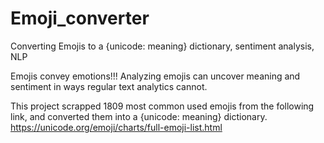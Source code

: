 # Emoji_converter
Converting Emojis to a {unicode: meaning} dictionary, sentiment analysis, NLP

Emojis convey emotions!!! Analyzing emojis can uncover meaning and sentiment in ways regular text analytics cannot.

This project scrapped 1809 most common used emojis from the following link, and converted them into a {unicode: meaning} dictionary. 
https://unicode.org/emoji/charts/full-emoji-list.html 






